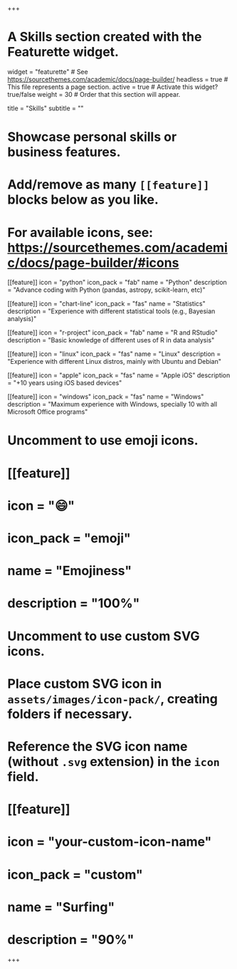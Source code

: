 +++
# A Skills section created with the Featurette widget.
widget = "featurette"  # See https://sourcethemes.com/academic/docs/page-builder/
headless = true  # This file represents a page section.
active = true  # Activate this widget? true/false
weight = 30  # Order that this section will appear.

title = "Skills"
subtitle = ""

# Showcase personal skills or business features.
# 
# Add/remove as many `[[feature]]` blocks below as you like.
# 
# For available icons, see: https://sourcethemes.com/academic/docs/page-builder/#icons

[[feature]]
  icon = "python"
  icon_pack = "fab"
  name = "Python"
  description = "Advance coding with Python (pandas, astropy, scikit-learn, etc)"

[[feature]]
  icon = "chart-line"
  icon_pack = "fas"
  name = "Statistics"
  description = "Experience with different statistical tools (e.g., Bayesian analysis)"  

[[feature]]
  icon = "r-project"
  icon_pack = "fab"
  name = "R and RStudio"
  description = "Basic knowledge of different uses of R in data analysis"

[[feature]]
  icon = "linux"
  icon_pack = "fas"
  name = "Linux"
  description = "Experience with different Linux distros, mainly with Ubuntu and Debian"
  
[[feature]]
  icon = "apple"
  icon_pack = "fas"
  name = "Apple iOS"
  description = "+10 years using iOS based devices"
  
[[feature]]
  icon = "windows"
  icon_pack = "fas"
  name = "Windows"
  description = "Maximum experience with Windows, specially 10 with all Microsoft Office programs"

# Uncomment to use emoji icons.
# [[feature]]
#  icon = ":smile:"
#  icon_pack = "emoji"
#  name = "Emojiness"
#  description = "100%"  

# Uncomment to use custom SVG icons.
# Place custom SVG icon in `assets/images/icon-pack/`, creating folders if necessary.
# Reference the SVG icon name (without `.svg` extension) in the `icon` field.
# [[feature]]
#  icon = "your-custom-icon-name"
#  icon_pack = "custom"
#  name = "Surfing"
#  description = "90%"

+++
